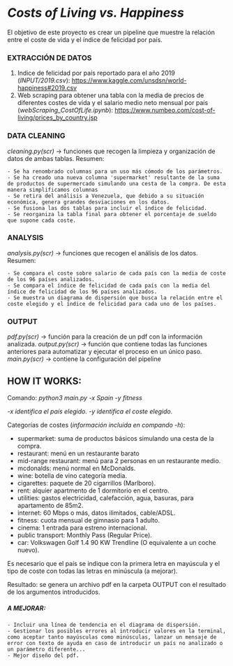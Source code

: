 # *Costs of Living vs. Happiness*

El objetivo de este proyecto es crear un pipeline que muestre la relación entre el coste de vida y el índice de felicidad por país.

### EXTRACCIÓN DE DATOS

1. Indice de felicidad por país reportado para el año 2019 (*INPUT/2019.csv*): https://www.kaggle.com/unsdsn/world-happiness#2019.csv
2. Web scraping para obtener una tabla con la media de precios de diferentes costes de vida y el salario medio neto mensual por país (*webScraping_CostOfLife.ipynb*): https://www.numbeo.com/cost-of-living/prices_by_country.jsp


### DATA CLEANING

*cleaning.py(scr)* -> funciones que recogen la limpieza y organización de datos de ambas tablas. Resumen:

    - Se ha renombrado columnas para un uso más cómodo de los parámetros.
    - Se ha creado una nueva columna 'supermarket' resultante de la suma de productos de supermercado simulando una cesta de la compra. De esta manera simplificamos columnas
    - Se retira del análisis a Venezuela, que debido a su situación económica, genera grandes desviaciones en los datos.
    - Se fusiona las dos tablas para incluir el índice de felicidad.
    - Se reorganiza la tabla final para obtener el porcentaje de sueldo que supone cada coste.
    
### ANALYSIS
    
*analysis.py(scr)* -> funciones que recogen el análisis de los datos. Resumen:

    - Se compara el coste sobre salario de cada país con la media de coste de los 96 países analizados.
    - Se compara el índice de felicidad de cada país con la media del índice de felicidad de los 96 países analizados.
    - Se muestra un diagrama de dispersión que busca la relación entre el coste elegido y el índice de felicidad para cada uno de los países.
    
### OUTPUT

*pdf.py(scr)* -> función para la creación de un pdf con la información analizada.
*output.py(scr)* -> función que contiene todas las funciones anteriores para automatizar y ejecutar el proceso en un único paso.
*main.py(scr)* -> contiene la configuración del pipeline


## HOW IT WORKS:

Comando: *python3 main.py -x Spain -y fitness*

*-x identifica el país elegido.*
*-y identifica el coste elegido.*

Categorías de costes (*información incluida en compando -h*):

- supermarket: suma de productos básicos simulando una cesta de la compra.
- restaurant: menú en un restaurante barato
- mid-range restaurant: menú para 2 personas en un restaurante medio.
- mcdonalds: menú normal en McDonalds.
- wine: botella de vino categoría media.
- cigarettes: paquete de 20 cigarrillos (Marlboro).
- rent: alquier apartmento de 1 dormitorio en el centro.
- utilities: gastos electricidad, calefacción, agua, basuras, para apartamento de 85m2.
- internet: 60 Mbps o más, datos ilimitados, cable/ADSL. 
- fitness: cuota mensual de gimnasio para 1 adulto.
- cinema: 1 entrada para estreno internacional.
- public transport: Monthly Pass (Regular Price).
- car: Volkswagen Golf 1.4 90 KW Trendline (O equivalente a un coche nuevo).

Es necesario que el país se indique con la primera letra en mayúscula y el tipo de coste con todas las letras en minúscula (a mejorar).

Resultado: se genera un archivo pdf en la carpeta OUTPUT con el resultado de los argumentos introducidos.

##### A MEJORAR:

    - Incluir una línea de tendencia en el diagrama de dispersión.
    - Gestionar los posibles errores al introducir valores en la terminal, como aceptar tanto mayúsculas como minúsculas, lanzar un mensaje de error con texto de ayuda en caso de introducir un país no analizado o un parámetro diferente...
    - Mejor diseño del pdf.
